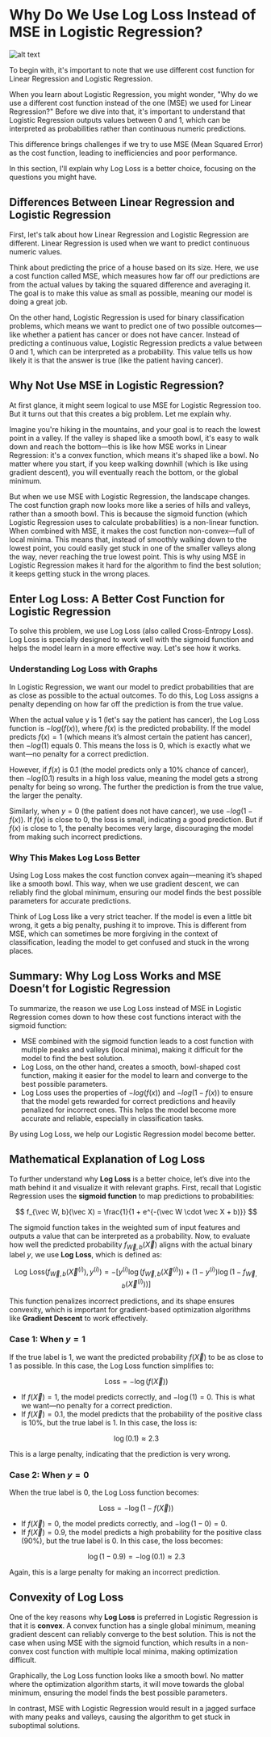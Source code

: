 # Why Do We Use Log Loss Instead of MSE in Logistic Regression?

![alt text](images/image-5.jpg)

To begin with, it's important to note that we use different cost function for Linear Regression and Logistic Regression.

When you learn about Logistic Regression, you might wonder, "Why do we use a different cost function instead of the one (MSE) we used for Linear Regression?" Before we dive into that, it's important to understand that Logistic Regression outputs values between 0 and 1, which can be interpreted as probabilities rather than continuous numeric predictions. 

This difference brings challenges if we try to use MSE (Mean Squared Error) as the cost function, leading to inefficiencies and poor performance. 

In this section, I'll explain why Log Loss is a better choice, focusing on the questions you might have.

## Differences Between Linear Regression and Logistic Regression

First, let's talk about how Linear Regression and Logistic Regression are different. Linear Regression is used when we want to predict continuous numeric values.

Think about predicting the price of a house based on its size. Here, we use a cost function called MSE, which measures how far off our predictions are from the actual values by taking the squared difference and averaging it. The goal is to make this value as small as possible, meaning our model is doing a great job.

On the other hand, Logistic Regression is used for binary classification problems, which means we want to predict one of two possible outcomes—like whether a patient has cancer or does not have cancer. Instead of predicting a continuous value, Logistic Regression predicts a value between 0 and 1, which can be interpreted as a probability. This value tells us how likely it is that the answer is true (like the patient having cancer).

## Why Not Use MSE in Logistic Regression?

At first glance, it might seem logical to use MSE for Logistic Regression too. But it turns out that this creates a big problem. Let me explain why.

Imagine you're hiking in the mountains, and your goal is to reach the lowest point in a valley. If the valley is shaped like a smooth bowl, it's easy to walk down and reach the bottom—this is like how MSE works in Linear Regression: it's a convex function, which means it's shaped like a bowl. No matter where you start, if you keep walking downhill (which is like using gradient descent), you will eventually reach the bottom, or the global minimum.

But when we use MSE with Logistic Regression, the landscape changes. The cost function graph now looks more like a series of hills and valleys, rather than a smooth bowl. This is because the sigmoid function (which Logistic Regression uses to calculate probabilities) is a non-linear function. When combined with MSE, it makes the cost function non-convex—full of local minima. This means that, instead of smoothly walking down to the lowest point, you could easily get stuck in one of the smaller valleys along the way, never reaching the true lowest point. This is why using MSE in Logistic Regression makes it hard for the algorithm to find the best solution; it keeps getting stuck in the wrong places.

## Enter Log Loss: A Better Cost Function for Logistic Regression

To solve this problem, we use Log Loss (also called Cross-Entropy Loss). Log Loss is specially designed to work well with the sigmoid function and helps the model learn in a more effective way. Let's see how it works.

### Understanding Log Loss with Graphs

In Logistic Regression, we want our model to predict probabilities that are as close as possible to the actual outcomes. To do this, Log Loss assigns a penalty depending on how far off the prediction is from the true value.

When the actual value y is 1 (let's say the patient has cancer), the Log Loss function is $-log(f(x))$, where $f(x)$ is the predicted probability. If the model predicts $f(x) = 1$ (which means it’s almost certain the patient has cancer), then $-log(1)$ equals $0$. This means the loss is 0, which is exactly what we want—no penalty for a correct prediction.

However, if $f(x)$ is 0.1 (the model predicts only a 10% chance of cancer), then $-log(0.1)$ results in a high loss value, meaning the model gets a strong penalty for being so wrong. The further the prediction is from the true value, the larger the penalty.

Similarly, when $y = 0$ (the patient does not have cancer), we use $-log(1 - f(x))$. If $f(x)$ is close to 0, the loss is small, indicating a good prediction. But if $f(x)$ is close to 1, the penalty becomes very large, discouraging the model from making such incorrect predictions.

### Why This Makes Log Loss Better

Using Log Loss makes the cost function convex again—meaning it’s shaped like a smooth bowl. This way, when we use gradient descent, we can reliably find the global minimum, ensuring our model finds the best possible parameters for accurate predictions.

Think of Log Loss like a very strict teacher. If the model is even a little bit wrong, it gets a big penalty, pushing it to improve. This is different from MSE, which can sometimes be more forgiving in the context of classification, leading the model to get confused and stuck in the wrong places.

## Summary: Why Log Loss Works and MSE Doesn’t for Logistic Regression

To summarize, the reason we use Log Loss instead of MSE in Logistic Regression comes down to how these cost functions interact with the sigmoid function:

- MSE combined with the sigmoid function leads to a cost function with multiple peaks and valleys (local minima), making it difficult for the model to find the best solution.
- Log Loss, on the other hand, creates a smooth, bowl-shaped cost function, making it easier for the model to learn and converge to the best possible parameters.
- Log Loss uses the properties of $-log(f(x))$ and $-log(1 - f(x))$ to ensure that the model gets rewarded for correct predictions and heavily penalized for incorrect ones. This helps the model become more accurate and reliable, especially in classification tasks.

By using Log Loss, we help our Logistic Regression model become better.

## Mathematical Explanation of Log Loss

To further understand why **Log Loss** is a better choice, let’s dive into the math behind it and visualize it with relevant graphs. First, recall that Logistic Regression uses the **sigmoid function** to map predictions to probabilities:

$$
f_{\vec W, b}(\vec X) = \frac{1}{1 + e^{-(\vec W \cdot \vec X + b)}}
$$

The sigmoid function takes in the weighted sum of input features and outputs a value that can be interpreted as a probability. Now, to evaluate how well the predicted probability $f_{\vec W, b}(\vec X)$ aligns with the actual binary label $y$, we use **Log Loss**, which is defined as:

$$
\text{Log Loss}(f_{\vec W, b}(\vec X ^ {(i)}), y^{(i)}) = - \left[ y^{(i)} \log(f_{\vec W, b}(\vec X^{(i)})) + (1 - y^{(i)}) \log(1 - f_{\vec W, b}(\vec X^{(i)})) \right]
$$

This function penalizes incorrect predictions, and its shape ensures convexity, which is important for gradient-based optimization algorithms like **Gradient Descent** to work effectively.

### Case 1: When $y = 1$

If the true label is 1, we want the predicted probability $f(\vec X)$ to be as close to 1 as possible. In this case, the Log Loss function simplifies to:

$$
\text{Loss} = - \log(f(\vec X))
$$

- If $f(\vec X) = 1$, the model predicts correctly, and $- \log(1) = 0$. This is what we want—no penalty for a correct prediction.
- If $f(\vec X) = 0.1$, the model predicts that the probability of the positive class is 10%, but the true label is 1. In this case, the loss is:

$$
\log(0.1) \approx 2.3
$$

This is a large penalty, indicating that the prediction is very wrong.

### Case 2: When $y = 0$

When the true label is 0, the Log Loss function becomes:

$$
\text{Loss} = - \log(1 - f(\vec X))
$$

- If $f(\vec X) = 0$, the model predicts correctly, and $- \log(1 - 0) = 0$.
- If $f(\vec X) = 0.9$, the model predicts a high probability for the positive class (90%), but the true label is 0. In this case, the loss becomes:

$$
\log(1 - 0.9) = - \log(0.1) \approx 2.3
$$

Again, this is a large penalty for making an incorrect prediction.

## Convexity of Log Loss

One of the key reasons why **Log Loss** is preferred in Logistic Regression is that it is **convex**. A convex function has a single global minimum, meaning gradient descent can reliably converge to the best solution. This is not the case when using MSE with the sigmoid function, which results in a non-convex cost function with multiple local minima, making optimization difficult.

Graphically, the Log Loss function looks like a smooth bowl. No matter where the optimization algorithm starts, it will move towards the global minimum, ensuring the model finds the best possible parameters. 

In contrast, MSE with Logistic Regression would result in a jagged surface with many peaks and valleys, causing the algorithm to get stuck in suboptimal solutions.
